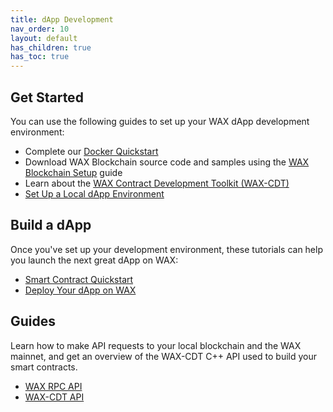 ```yaml
---
title: dApp Development
nav_order: 10
layout: default
has_children: true
has_toc: true
---
```


## Get Started

You can use the following guides to set up your WAX dApp development environment:

  * Complete our [Docker Quickstart](/docs/dapp-development/docker-setup/README.md)
  * Download WAX Blockchain source code and samples using the [WAX Blockchain Setup](/docs/dapp-development/blockchain_setup/README.md) guide
  * Learn about the [WAX Contract Development Toolkit (WAX-CDT)](/docs/dapp-development/cdt/README.md)
  * [Set Up a Local dApp Environment](/docs/dapp-development/setup-local-dapp-environment/README.md)

<span class="anchor" id="buildDapp"></span>
<h2>Build a dApp</h2>

Once you've set up your development environment, these tutorials can help you launch the next great dApp on WAX:

  * [Smart Contract Quickstart](/docs/dapp-development/smart-contract-quickstart/README.md)
  * [Deploy Your dApp on WAX](/docs/dapp-development/deploy-dapp-on-wax/README.md)

<span class="anchor" id="guides"></span>
<h2>Guides</h2>

Learn how to make API requests to your local blockchain and the WAX mainnet, and get an overview of the WAX-CDT C++ API used to build your smart contracts.

  * [WAX RPC API](/docs/api-reference/README.md)
  * [WAX-CDT API](/docs/api-reference/cdt_api.md)
